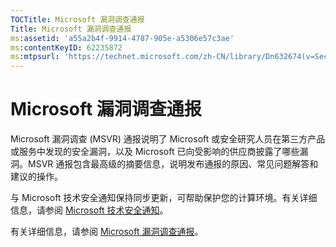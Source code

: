 ```yaml
---
TOCTitle: Microsoft 漏洞调查通报
Title: Microsoft 漏洞调查通报
ms:assetid: 'a55a2b4f-9914-4787-905e-a5306e57c3ae'
ms:contentKeyID: 62235872
ms:mtpsurl: 'https://technet.microsoft.com/zh-CN/library/Dn632674(v=Security.10)'
---
```


Microsoft 漏洞调查通报
======================

Microsoft 漏洞调查 (MSVR) 通报说明了 Microsoft 或安全研究人员在第三方产品或服务中发现的安全漏洞，以及 Microsoft 已向受影响的供应商披露了哪些漏洞。MSVR 通报包含最高级的摘要信息，说明发布通报的原因、常见问题解答和建议的操作。

与 Microsoft 技术安全通知保持同步更新，可帮助保护您的计算环境。有关详细信息，请参阅 [Microsoft 技术安全通知](http://technet.microsoft.com/security/dd252948)。

有关详细信息，请参阅 [Microsoft 漏洞调查通报](http://technet.microsoft.com/security/msvr)。
